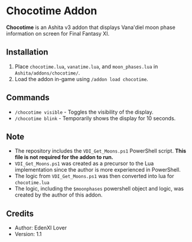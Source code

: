 # Chocotime Addon

**Chocotime** is an Ashita v3 addon that displays Vana'diel moon phase information on screen for Final Fantasy XI.

## Installation
1. Place `chocotime.lua`, `vanatime.lua`, and `moon_phases.lua` in `Ashita/addons/chocotime/`.
2. Load the addon in-game using `/addon load chocotime`.
   
## Commands
- `/chocotime visible` - Toggles the visibility of the display.
- `/chocotime blink` - Temporarily shows the display for 10 seconds.

## Note
- The repository includes the `VDI_Get_Moons.ps1` PowerShell script. **This file is not required for the addon to run.**
- `VDI_Get_Moons.ps1` was created as a precursor to the Lua implementation since the author is more experienced in PowerShell.
- The logic from `VDI_Get_Moons.ps1` was then converted into lua for `chocotime.lua`
- The logic, including the `$moonphases` powershell object and logic, was created by the author of this addon.

## Credits
- Author: EdenXI Lover
- Version: 1.1

